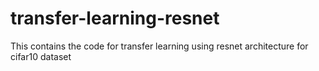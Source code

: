 # transfer-learning-resnet
This contains the code for transfer learning using resnet architecture for cifar10 dataset
